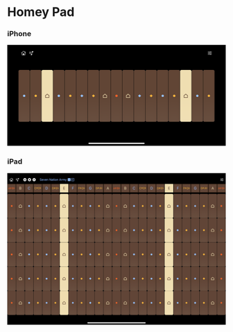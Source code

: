 # Homey Pad

### iPhone

![alt tag](https://raw.githubusercontent.com/homeymusic/HomeyPad/master/iphone_screenshot.png)

### iPad

![alt tag](https://raw.githubusercontent.com/homeymusic/HomeyPad/master/ipad_screenshot.jpeg)

